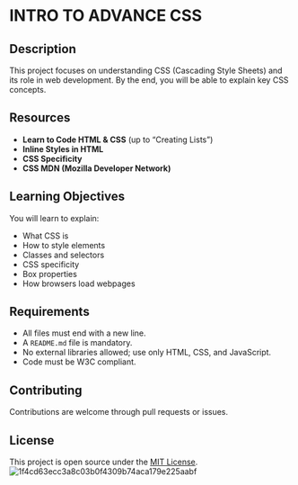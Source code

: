 # INTRO TO ADVANCE CSS

## Description

This project focuses on understanding CSS (Cascading Style Sheets) and its role in web development. By the end, you will be able to explain key CSS concepts.

## Resources

- **Learn to Code HTML & CSS** (up to “Creating Lists”)
- **Inline Styles in HTML**
- **CSS Specificity**
- **CSS MDN (Mozilla Developer Network)**

## Learning Objectives

You will learn to explain:

- What CSS is
- How to style elements
- Classes and selectors
- CSS specificity
- Box properties
- How browsers load webpages

## Requirements

- All files must end with a new line.
- A `README.md` file is mandatory.
- No external libraries allowed; use only HTML, CSS, and JavaScript.
- Code must be W3C compliant.

## Contributing

Contributions are welcome through pull requests or issues.

## License

This project is open source under the [MIT License](LICENSE).
![1f4cd63ecc3a8c03b0f4309b74aca179e225aabf](https://github.com/user-attachments/assets/e3811bfd-f4c1-4d42-8a33-861363e310c3)

